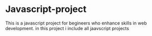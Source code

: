 # Javascript-project
This is a javascript project for begineers who enhance skills in web development. in this project i include all jaavscript projects 
